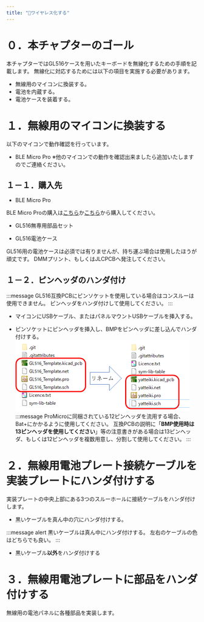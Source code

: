 ```yaml
---
title: "🗼ワイヤレス化する"
---
```


# ０．本チャプターのゴール

本チャプターではGL516ケースを用いたキーボードを無線化するための手順を記載します。
無線化に対応するためには以下の項目を実施する必要があります。
- 無線用のマイコンに換装する。
- 電池を内蔵する。
- 電池ケースを装着する。

# １．無線用のマイコンに換装する

以下のマイコンで動作確認を行っています。
- BLE Micro Pro
※他のマイコンでの動作を確認出来ましたら追加いたしますのでご連絡ください。

## １－１．購入先

- BLE Micro Pro

BLE Micro Proの購入は[こちら](https://shop.yushakobo.jp/collections/all-keyboard-parts/products/ble-micro-pro?variant=37665571340449)か[こちら](https://booth.pm/ja/items/1177319)から購入してください。

- GL516無専用部品セット

- GL516電池ケース

GL516用の電池ケースは必須では有りませんが、持ち運ぶ場合は使用したほうが頑丈です。
DMMプリント、もしくはJLCPCBへ発注してください。

## １－２．ピンヘッダのハンダ付け

:::message
GL516互換PCBにピンソケットを使用している場合はコンスルーは使用できません。
ピンヘッダをハンダ付けして使用してください。
:::

- マイコンにUSBケーブル、またはパネルマウントUSBケーブルを挿入する。

- ピンソケットにピンヘッダを挿入し、BMPをピンヘッダに差し込んでハンダ付けする。
![](/images/gl516design/2-18_template-2.png)
:::message
ProMicroに同梱されている12ピンヘッダを流用する場合、Bat+にかかるように使用してください。
互換PCBの説明に「**BMP使用時は13ピンヘッダを使用してください**」等の注意書きがある場合は13ピンヘッダ、もしくは12ピンヘッダを複数用意し、分割して使用してください。
:::

# ２．無線用電池プレート接続ケーブルを実装プレートにハンダ付けする

実装プレートの中央上部にある3つのスルーホールに接続ケーブルをハンダ付けします。

- 黒いケーブルを真ん中の穴にハンダ付けする。

:::message alert
黒いケーブルは真ん中にハンダ付けする。
左右のケーブルの色はどちらでも良い。
:::

- 黒いケーブル**以外**をハンダ付けする

# ３．無線用電池プレートに部品をハンダ付けする

無線用の電池パネルに各種部品を実装します。



